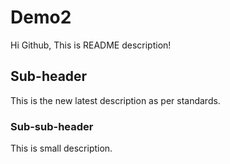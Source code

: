 # Demo2

Hi Github, This is README description!

## Sub-header

This is the new latest description as per standards.

### Sub-sub-header

This is small description.
